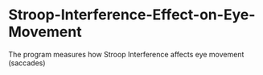 # Stroop-Interference-Effect-on-Eye-Movement
The program measures how Stroop Interference affects eye movement (saccades)
